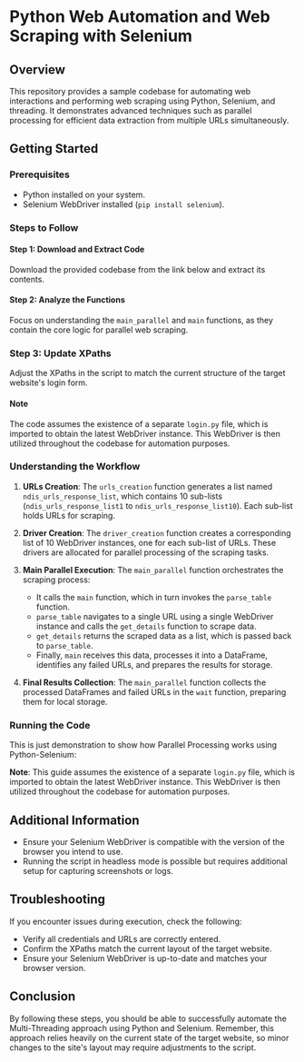 # Python Web Automation and Web Scraping with Selenium

## Overview

This repository provides a sample codebase for automating web interactions and performing web scraping using Python, Selenium, and threading. It demonstrates advanced techniques such as parallel processing for efficient data extraction from multiple URLs simultaneously.

## Getting Started

### Prerequisites

- Python installed on your system.
- Selenium WebDriver installed (`pip install selenium`).

### Steps to Follow

#### Step 1: Download and Extract Code

Download the provided codebase from the link below and extract its contents.

#### Step 2: Analyze the Functions

Focus on understanding the `main_parallel` and `main` functions, as they contain the core logic for parallel web scraping.

### Step 3: Update XPaths

Adjust the XPaths in the script to match the current structure of the target website's login form.

#### Note

The code assumes the existence of a separate `login.py` file, which is imported to obtain the latest WebDriver instance. This WebDriver is then utilized throughout the codebase for automation purposes.

### Understanding the Workflow

1. **URLs Creation**: The `urls_creation` function generates a list named `ndis_urls_response_list`, which contains 10 sub-lists (`ndis_urls_response_list1` to `ndis_urls_response_list10`). Each sub-list holds URLs for scraping.

2. **Driver Creation**: The `driver_creation` function creates a corresponding list of 10 WebDriver instances, one for each sub-list of URLs. These drivers are allocated for parallel processing of the scraping tasks.

3. **Main Parallel Execution**: The `main_parallel` function orchestrates the scraping process:
   - It calls the `main` function, which in turn invokes the `parse_table` function.
   - `parse_table` navigates to a single URL using a single WebDriver instance and calls the `get_details` function to scrape data.
   - `get_details` returns the scraped data as a list, which is passed back to `parse_table`.
   - Finally, `main` receives this data, processes it into a DataFrame, identifies any failed URLs, and prepares the results for storage.

4. **Final Results Collection**: The `main_parallel` function collects the processed DataFrames and failed URLs in the `wait` function, preparing them for local storage.

### Running the Code

This is just demonstration to show how Parallel Processing works using Python-Selenium:



**Note**: This guide assumes the existence of a separate `login.py` file, which is imported to obtain the latest WebDriver instance. This WebDriver is then utilized throughout the codebase for automation purposes.

## Additional Information

- Ensure your Selenium WebDriver is compatible with the version of the browser you intend to use.
- Running the script in headless mode is possible but requires additional setup for capturing screenshots or logs.

## Troubleshooting

If you encounter issues during execution, check the following:

- Verify all credentials and URLs are correctly entered.
- Confirm the XPaths match the current layout of the target website.
- Ensure your Selenium WebDriver is up-to-date and matches your browser version.

## Conclusion

By following these steps, you should be able to successfully automate the Multi-Threading approach using Python and Selenium. Remember, this approach relies heavily on the current state of the target website, so minor changes to the site's layout may require adjustments to the script.


